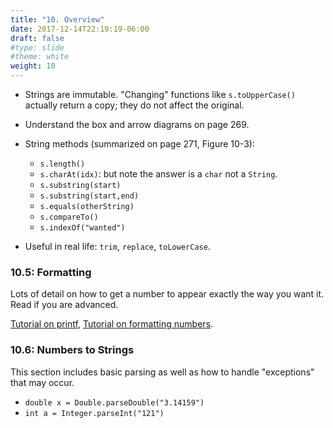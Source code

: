 ```yaml
---
title: "10. Overview"
date: 2017-12-14T22:19:19-06:00
draft: false
#type: slide
#theme: white
weight: 10
---
```


* Strings are immutable. "Changing" functions like `s.toUpperCase()` actually return a copy; they do not affect the original.

* Understand the box and arrow diagrams on page 269.

* String methods (summarized on page 271, Figure 10-3):

    - `s.length()`
    - `s.charAt(idx)`: but note the answer is a `char` not a `String`.
    - `s.substring(start)`
    - `s.substring(start,end)`
    - `s.equals(otherString)`
    - `s.compareTo()`
    - `s.indexOf("wanted")` 

* Useful in real life: `trim`, `replace`, `toLowerCase`.

### 10.5: Formatting

Lots of detail on how to get a number to appear exactly the way you want it. Read if you are advanced. 

[Tutorial on printf](https://docs.oracle.com/javase/tutorial/essential/io/formatting.html), [Tutorial on formatting numbers](https://docs.oracle.com/javase/tutorial/java/data/numberformat.html).

### 10.6: Numbers to Strings

This section includes basic parsing as well as how to handle "exceptions" that may occur.

* `double x = Double.parseDouble("3.14159")`
* `int a = Integer.parseInt("121")`

